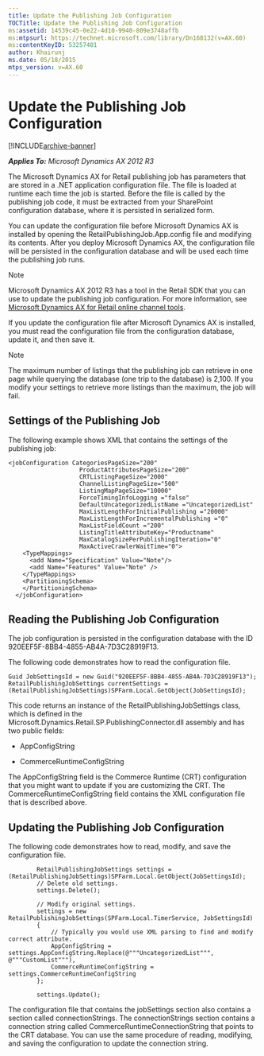 ```yaml
---
title: Update the Publishing Job Configuration
TOCTitle: Update the Publishing Job Configuration
ms:assetid: 14539c45-0e22-4d10-9940-809e3748affb
ms:mtpsurl: https://technet.microsoft.com/library/Dn168132(v=AX.60)
ms:contentKeyID: 53257401
author: Khairunj
ms.date: 05/18/2015
mtps_version: v=AX.60
---
```


# Update the Publishing Job Configuration 


[!INCLUDE[archive-banner](includes/archive-banner.md)]


_**Applies To:** Microsoft Dynamics AX 2012 R3_

The Microsoft Dynamics AX for Retail publishing job has parameters that are stored in a .NET application configuration file. The file is loaded at runtime each time the job is started. Before the file is called by the publishing job code, it must be extracted from your SharePoint configuration database, where it is persisted in serialized form.

You can update the configuration file before Microsoft Dynamics AX is installed by opening the RetailPublishingJob.App.config file and modifying its contents. After you deploy Microsoft Dynamics AX, the configuration file will be persisted in the configuration database and will be used each time the publishing job runs.


> [!NOTE]
> <P>Microsoft Dynamics AX 2012 R3 has a tool in the Retail SDK that you can use to update the publishing job configuration. For more information, see <A href="microsoft-dynamics-ax-for-retail-online-channel-tools.md">Microsoft Dynamics AX for Retail online channel tools</A>.</P>



If you update the configuration file after Microsoft Dynamics AX is installed, you must read the configuration file from the configuration database, update it, and then save it.


> [!NOTE]
> <P>The maximum number of listings that the publishing job can retrieve in one page while querying the database (one trip to the database) is 2,100. If you modify your settings to retrieve more listings than the maximum, the job will fail.</P>



## Settings of the Publishing Job

The following example shows XML that contains the settings of the publishing job:

    <jobConfiguration CategoriesPageSize="200"
                        ProductAttributesPageSize="200"
                        CRTListingPageSize="2000"
                        ChannelListingPageSize="500"
                        ListingMapPageSize="10000"
                        ForceTimingInfoLogging ="false"
                        DefaultUncategorizedListName ="UncategorizedList"
                        MaxListLengthForInitialPublishing ="20000"
                        MaxListLengthForIncrementalPublishing ="0"
                        MaxListFieldCount ="200"
                        ListingTitleAttributeKey="Productname"
                        MaxCatalogSizePerPublishingIteration="0"
                        MaxActiveCrawlerWaitTime="0">
        <TypeMappings>
          <add Name="Specification" Value="Note"/>
          <add Name="Features" Value="Note" />
        </TypeMappings>
        <PartitioningSchema>
        </PartitioningSchema>
      </jobConfiguration>

## Reading the Publishing Job Configuration

The job configuration is persisted in the configuration database with the ID 920EEF5F-8BB4-4855-AB4A-7D3C28919F13.

The following code demonstrates how to read the configuration file.

    Guid JobSettingsId = new Guid("920EEF5F-8BB4-4855-AB4A-7D3C28919F13");
    RetailPublishingJobSettings currentSettings = (RetailPublishingJobSettings)SPFarm.Local.GetObject(JobSettingsId);

This code returns an instance of the RetailPublishingJobSettings class, which is defined in the Microsoft.Dynamics.Retail.SP.PublishingConnector.dll assembly and has two public fields:

  - AppConfigString

  - CommerceRuntimeConfigString

The AppConfigString field is the Commerce Runtime (CRT) configuration that you might want to update if you are customizing the CRT. The CommerceRuntimeConfigString field contains the XML configuration file that is described above.

## Updating the Publishing Job Configuration

The following code demonstrates how to read, modify, and save the configuration file.

``` 
        RetailPublishingJobSettings settings = (RetailPublishingJobSettings)SPFarm.Local.GetObject(JobSettingsId);
        // Delete old settings.
        settings.Delete();

        // Modify original settings.
        settings = new RetailPublishingJobSettings(SPFarm.Local.TimerService, JobSettingsId)
        {
            // Typically you would use XML parsing to find and modify correct attribute.
            AppConfigString = settings.AppConfigString.Replace(@"""UncategorizedList""", @"""CustomList"""),
            CommerceRuntimeConfigString = settings.CommerceRuntimeConfigString
        };

        settings.Update();
```

The configuration file that contains the jobSettings section also contains a section called connectionStrings. The connectionStrings section contains a connection string called CommerceRuntimeConnectionString that points to the CRT database. You can use the same procedure of reading, modifying, and saving the configuration to update the connection string.

  


